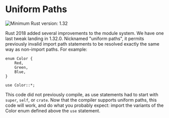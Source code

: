 # Uniform Paths

![Minimum Rust version: 1.32](https://img.shields.io/badge/Minimum%20Rust%20Version-1.32-brightgreen.svg)

Rust 2018 added several improvements to the module system. We have one last
tweak landing in 1.32.0. Nicknamed "uniform paths", it permits previously
invalid import path statements to be resolved exactly the same way as
non-import paths. For example:

```rust,rust2018
enum Color {
    Red,
    Green,
    Blue,
}

use Color::*;
```

This code did not previously compile, as use statements had to start with
`super`, `self`, or `crate`. Now that the compiler supports uniform paths,
this code will work, and do what you probably expect: import the variants of
the Color enum defined above the `use` statement.
